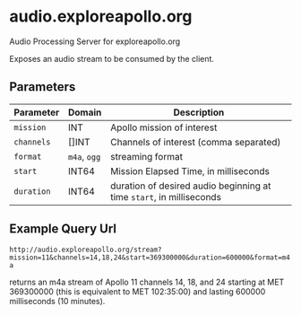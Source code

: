 
# audio.exploreapollo.org

Audio Processing Server for exploreapollo.org

Exposes an audio stream to be consumed by the client.

## Parameters

| Parameter | Domain | Description |
|-----------|------|-------------|
| `mission` | INT | Apollo mission of interest |
| `channels` | []INT | Channels of interest (comma separated) |
| `format` | `m4a`, `ogg` | streaming format |
| `start` | INT64 | Mission Elapsed Time, in milliseconds |
| `duration` | INT64 | duration of desired audio beginning at time `start`, in milliseconds |

## Example Query Url

`http://audio.exploreapollo.org/stream?mission=11&channels=14,18,24&start=369300000&duration=600000&format=m4a`

returns an m4a stream of Apollo 11 channels 14, 18, and 24 starting at MET 369300000 (this is equivalent to MET 102:35:00) and lasting 600000 milliseconds (10 minutes).
